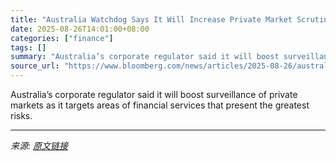 ```yaml
---
title: "Australia Watchdog Says It Will Increase Private Market Scrutiny"
date: 2025-08-26T14:01:00+08:00
categories: ["finance"]
tags: []
summary: "Australia’s corporate regulator said it will boost surveillance of private markets as it targets areas of financial services that present the greatest risks."
source_url: "https://www.bloomberg.com/news/articles/2025-08-26/australia-watchdog-says-it-will-increase-private-market-scrutiny"
---
```


Australia’s corporate regulator said it will boost surveillance of private markets as it targets areas of financial services that present the greatest risks.

---

*来源: [原文链接](https://www.bloomberg.com/news/articles/2025-08-26/australia-watchdog-says-it-will-increase-private-market-scrutiny)*
